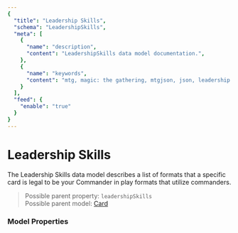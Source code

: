 ```yaml
---
{
  "title": "Leadership Skills",
  "schema": "LeadershipSkills",
  "meta": [
    {
      "name": "description",
      "content": "LeadershipSkills data model documentation.",
    },
    {
      "name": "keywords",
      "content": "mtg, magic: the gathering, mtgjson, json, leadership skills, commander",
    }
  ],
  "feed": {
    "enable": "true"
  }
}
---
```


# Leadership Skills

The Leadership Skills data model describes a list of formats that a specific card is legal to be your Commander in play formats that utilize commanders.

> Possible parent property: `leadershipSkills`  
> Possible parent model: [Card](../card/)

### Model Properties

<Documentation/>
